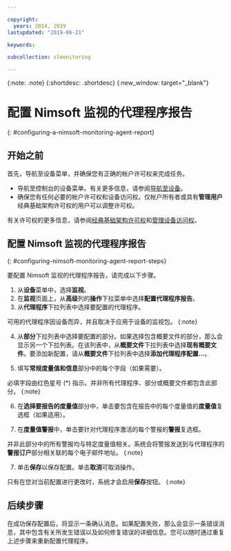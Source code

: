 ```yaml
---

copyright:
  years: 2014, 2019
lastupdated: "2019-06-21"

keywords:

subcollection: slmonitoring

---
```


{:note: .note}
{:shortdesc: .shortdesc}
{:new_window: target="_blank"}

# 配置 Nimsoft 监视的代理程序报告
{: #configuring-a-nimsoft-monitoring-agent-report}

## 开始之前

首先，导航至设备菜单，并确保您有正确的帐户许可权来完成任务。

* 导航至控制台的设备菜单。有关更多信息，请参阅[导航至设备](/docs/infrastructure/SLmonitoring?topic=virtual-servers-navigating-devices)。
* 确保您有任何必要的帐户许可权和设备访问权。仅帐户所有者或具有**管理用户**经典基础架构许可权的用户可以调整许可权。

有关许可权的更多信息，请参阅[经典基础架构许可权](/docs/iam?topic=iam-infrapermission#infrapermission)和[管理设备访问权](/docs/vsi?topic=virtual-servers-managing-device-access)。

## 配置 Nimsoft 监视的代理程序报告
{: #configuring-nimsoft-monitoring-agent-report-steps}

要配置 Nimsoft 监视的代理程序报告，请完成以下步骤。

1. 从**设备**菜单中，选择**监视**。
2. 在**监视**页面上，从**高级**列的**操作**下拉菜单中选择**配置代理程序报告**。
3. 从**代理程序**下拉列表中选择要配置的代理程序。
  
  可用的代理程序因设备而异，并且取决于应用于设备的监视包。
  {:note}

4. 从**部分**下拉列表中选择要配置的部分。如果选择包含概要文件的部分，那么会显示另一个下拉列表。在该列表中，从**概要文件**下拉列表中选择**现有概要文件**。要添加新配置，请从**概要文件**下拉列表中选择**添加代理程序配置...**。

5. 填写**常规度量值和信息**部分中的每个字段（如果需要）。
  
  必填字段由红色星号 (*) 指示。并非所有代理程序、部分或概要文件都包含此部分。
  {:note}

6. 在**选择要报告的度量值**部分中，单击要包含在报告中的每个度量值的**度量值**复选框（如果适用）。

7. 在**度量值警报**中，单击要针对代理程序激活的每个警报的**警报**复选框。

  并非此部分中的所有警报均与特定度量值相关。系统会将警报发送到与代理程序的**警报订户**部分相关联的每个电子邮件地址。
  {:note}

7. 单击**保存**以保存配置。单击**取消**可取消操作。
  
  只有在您对当前配置进行更改时，系统才会启用**保存**按钮。
  {:note}

## 后续步骤

在成功保存配置后，将显示一条确认消息。如果配置失败，那么会显示一条错误消息，其中包含有关所发生错误以及如何修复错误的详细信息。您可以随时通过重复上述步骤来重新配置代理程序。
